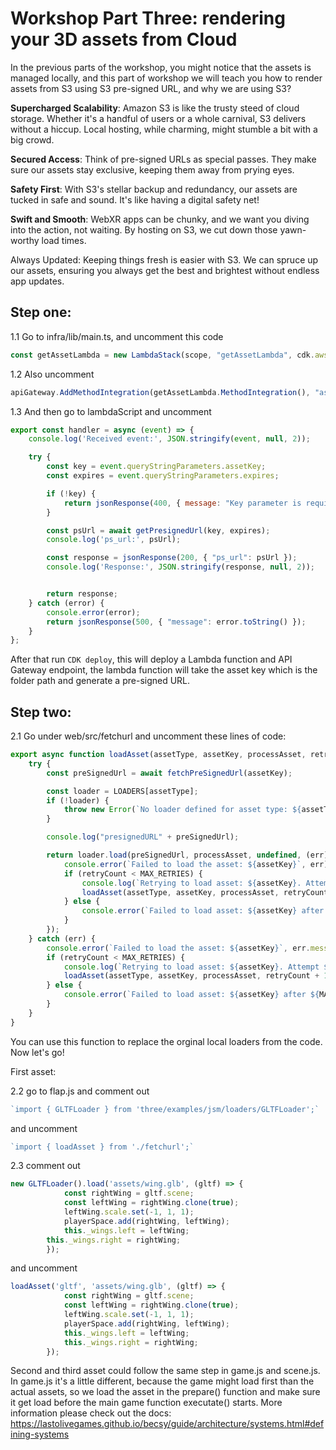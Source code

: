 # Workshop Part Three: rendering your 3D assets from Cloud

In the previous parts of the workshop, you might notice that the assets is managed locally, and this part of workshop we will teach you how to render assets from S3 using S3 pre-signed URL, and why we are using S3? 

__Supercharged Scalability__: Amazon S3 is like the trusty steed of cloud storage. Whether it's a handful of users or a whole carnival, S3 delivers without a hiccup. Local hosting, while charming, might stumble a bit with a big crowd.

__Secured Access__: Think of pre-signed URLs as special passes. They make sure our assets stay exclusive, keeping them away from prying eyes.

__Safety First__: With S3's stellar backup and redundancy, our assets are tucked in safe and sound. It's like having a digital safety net!

__Swift and Smooth__: WebXR apps can be chunky, and we want you diving into the action, not waiting. By hosting on S3, we cut down those yawn-worthy load times.

Always Updated: Keeping things fresh is easier with S3. We can spruce up our assets, ensuring you always get the best and brightest without endless app updates.


## Step one: 

1.1 Go to infra/lib/main.ts, and uncomment this code 
```javascript
const getAssetLambda = new LambdaStack(scope, "getAssetLambda", cdk.aws_lambda.Runtime.NODEJS_18_X, '../lambdaScripts/getAsset', 'handler', cdk.Duration.minutes(5), 512, 512, storageEnvs);

```
1.2 Also uncomment 

```javascript
apiGateway.AddMethodIntegration(getAssetLambda.MethodIntegration(), "assets", "GET", apiAuthorizer);

```
1.3 And then go to lambdaScript and uncomment 

```javascript 
export const handler = async (event) => {
    console.log('Received event:', JSON.stringify(event, null, 2));

    try {
        const key = event.queryStringParameters.assetKey;
        const expires = event.queryStringParameters.expires;

        if (!key) {
            return jsonResponse(400, { message: "Key parameter is required" });
        }

        const psUrl = await getPresignedUrl(key, expires);
        console.log('ps_url:', psUrl);

        const response = jsonResponse(200, { "ps_url": psUrl });
        console.log('Response:', JSON.stringify(response, null, 2));


        return response;
    } catch (error) {
        console.error(error);
        return jsonResponse(500, { "message": error.toString() });
    }
};

```
After that run ```CDK deploy```, this will deploy a Lambda function and API Gateway endpoint, the lambda function will take the asset key which is the folder path and generate a pre-signed URL. 

## Step two: 
2.1 Go under web/src/fetchurl and uncomment these lines of code:

```javascript
export async function loadAsset(assetType, assetKey, processAsset, retryCount = 0) {
    try {
        const preSignedUrl = await fetchPreSignedUrl(assetKey);

        const loader = LOADERS[assetType];
        if (!loader) {
            throw new Error(`No loader defined for asset type: ${assetType}`);
        }

        console.log("presignedURL" + preSignedUrl);

        return loader.load(preSignedUrl, processAsset, undefined, (err) => {
            console.error(`Failed to load the asset: ${assetKey}`, err);
            if (retryCount < MAX_RETRIES) {
                console.log(`Retrying to load asset: ${assetKey}. Attempt ${retryCount + 1}`);
                loadAsset(assetType, assetKey, processAsset, retryCount + 1);
            } else {
                console.error(`Failed to load asset: ${assetKey} after ${MAX_RETRIES} attempts.`);
            }
        });
    } catch (err) {
        console.error(`Failed to load the asset: ${assetKey}`, err.message);
        if (retryCount < MAX_RETRIES) {
            console.log(`Retrying to load asset: ${assetKey}. Attempt ${retryCount + 1}`);
            loadAsset(assetType, assetKey, processAsset, retryCount + 1);
        } else {
            console.error(`Failed to load asset: ${assetKey} after ${MAX_RETRIES} attempts.`);
        }
    }
}

```

You can use this function to replace the orginal local loaders from the code. Now let's go! 

First asset: 

2.2 go to flap.js and comment out 

```javascript
`import { GLTFLoader } from 'three/examples/jsm/loaders/GLTFLoader';`
```
and uncomment

```javascript
`import { loadAsset } from './fetchurl';`
```

2.3 comment out

```javascript
new GLTFLoader().load('assets/wing.glb', (gltf) => {
			const rightWing = gltf.scene;
		 	const leftWing = rightWing.clone(true);
		    leftWing.scale.set(-1, 1, 1);
			playerSpace.add(rightWing, leftWing);
			this._wings.left = leftWing;
		this._wings.right = rightWing;
		});
```
and uncomment 

```javascript
loadAsset('gltf', 'assets/wing.glb', (gltf) => {
			const rightWing = gltf.scene;
			const leftWing = rightWing.clone(true);
			leftWing.scale.set(-1, 1, 1);
			playerSpace.add(rightWing, leftWing);
			this._wings.left = leftWing;
			this._wings.right = rightWing;
		});

```

Second and third asset could follow the same step in game.js and scene.js. In game.js it's a little different, because the game might load first than the actual assets, so we load the asset in the prepare() function and make sure it get load before the main game function executate() starts. More information please check out the docs: https://lastolivegames.github.io/becsy/guide/architecture/systems.html#defining-systems 
